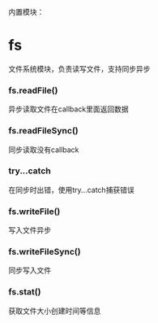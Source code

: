 内置模块：
# fs
文件系统模块，负责读写文件，支持同步异步
 ### fs.readFile()  
 异步读取文件在callback里面返回数据
 ### fs.readFileSync() 
 同步读取没有callback
 ### try...catch 
 在同步时出错，使用try...catch捕获错误
 ### fs.writeFile() 
 写入文件异步
 ### fs.writeFileSync() 
 同步写入文件
 ### fs.stat() 
 获取文件大小创建时间等信息